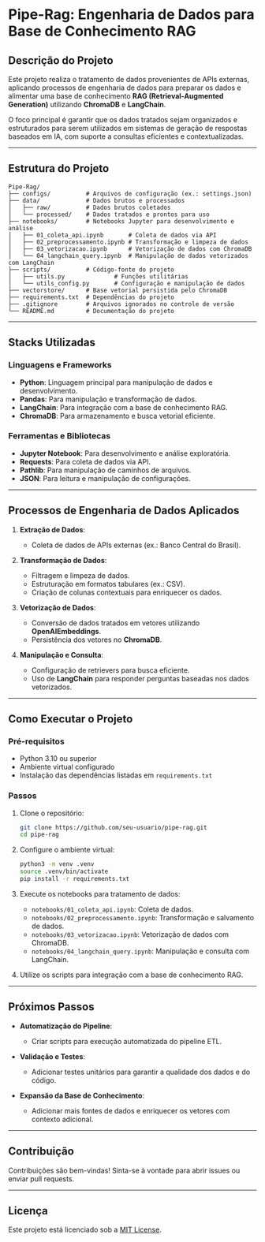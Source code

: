 # Pipe-Rag: Engenharia de Dados para Base de Conhecimento RAG

## Descrição do Projeto
Este projeto realiza o tratamento de dados provenientes de APIs externas, aplicando processos de engenharia de dados para preparar os dados e alimentar uma base de conhecimento **RAG (Retrieval-Augmented Generation)** utilizando **ChromaDB** e **LangChain**.

O foco principal é garantir que os dados tratados sejam organizados e estruturados para serem utilizados em sistemas de geração de respostas baseados em IA, com suporte a consultas eficientes e contextualizadas.

---

## Estrutura do Projeto
```
Pipe-Rag/
├── configs/          # Arquivos de configuração (ex.: settings.json)
├── data/             # Dados brutos e processados
│   ├── raw/          # Dados brutos coletados
│   └── processed/    # Dados tratados e prontos para uso
├── notebooks/        # Notebooks Jupyter para desenvolvimento e análise
│   ├── 01_coleta_api.ipynb       # Coleta de dados via API
│   ├── 02_preprocessamento.ipynb # Transformação e limpeza de dados
│   ├── 03_vetorizacao.ipynb      # Vetorização de dados com ChromaDB
│   └── 04_langchain_query.ipynb  # Manipulação de dados vetorizados com LangChain
├── scripts/          # Código-fonte do projeto
│   ├── utils.py              # Funções utilitárias
│   └── utils_config.py       # Configuração e manipulação de dados
├── vectorstore/      # Base vetorial persistida pelo ChromaDB
├── requirements.txt  # Dependências do projeto
├── .gitignore        # Arquivos ignorados no controle de versão
└── README.md         # Documentação do projeto
```

---

## Stacks Utilizadas
### Linguagens e Frameworks
- **Python**: Linguagem principal para manipulação de dados e desenvolvimento.
- **Pandas**: Para manipulação e transformação de dados.
- **LangChain**: Para integração com a base de conhecimento RAG.
- **ChromaDB**: Para armazenamento e busca vetorial eficiente.

### Ferramentas e Bibliotecas
- **Jupyter Notebook**: Para desenvolvimento e análise exploratória.
- **Requests**: Para coleta de dados via API.
- **Pathlib**: Para manipulação de caminhos de arquivos.
- **JSON**: Para leitura e manipulação de configurações.

---

## Processos de Engenharia de Dados Aplicados
1. **Extração de Dados**:
   - Coleta de dados de APIs externas (ex.: Banco Central do Brasil).

2. **Transformação de Dados**:
   - Filtragem e limpeza de dados.
   - Estruturação em formatos tabulares (ex.: CSV).
   - Criação de colunas contextuais para enriquecer os dados.

3. **Vetorização de Dados**:
   - Conversão de dados tratados em vetores utilizando **OpenAIEmbeddings**.
   - Persistência dos vetores no **ChromaDB**.

4. **Manipulação e Consulta**:
   - Configuração de retrievers para busca eficiente.
   - Uso de **LangChain** para responder perguntas baseadas nos dados vetorizados.

---

## Como Executar o Projeto
### Pré-requisitos
- Python 3.10 ou superior
- Ambiente virtual configurado
- Instalação das dependências listadas em `requirements.txt`

### Passos
1. Clone o repositório:
   ```bash
   git clone https://github.com/seu-usuario/pipe-rag.git
   cd pipe-rag
   ```

2. Configure o ambiente virtual:
   ```bash
   python3 -m venv .venv
   source .venv/bin/activate
   pip install -r requirements.txt
   ```

3. Execute os notebooks para tratamento de dados:
   - `notebooks/01_coleta_api.ipynb`: Coleta de dados.
   - `notebooks/02_preprocessamento.ipynb`: Transformação e salvamento de dados.
   - `notebooks/03_vetorizacao.ipynb`: Vetorização de dados com ChromaDB.
   - `notebooks/04_langchain_query.ipynb`: Manipulação e consulta com LangChain.

4. Utilize os scripts para integração com a base de conhecimento RAG.

---

## Próximos Passos
- **Automatização do Pipeline**:
  - Criar scripts para execução automatizada do pipeline ETL.

- **Validação e Testes**:
  - Adicionar testes unitários para garantir a qualidade dos dados e do código.

- **Expansão da Base de Conhecimento**:
  - Adicionar mais fontes de dados e enriquecer os vetores com contexto adicional.

---

## Contribuição
Contribuições são bem-vindas! Sinta-se à vontade para abrir issues ou enviar pull requests.

---

## Licença
Este projeto está licenciado sob a [MIT License](LICENSE).